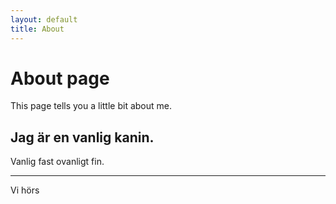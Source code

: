 ```yaml
---
layout: default
title: About
---
```

# About page

This page tells you a little bit about me.

## Jag är en vanlig kanin.
Vanlig fast ovanligt fin.

---

Vi hörs
